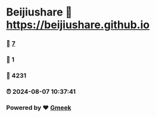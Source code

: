 # Beijiushare :link: https://beijiushare.github.io 
### :page_facing_up: [7](https://beijiushare.github.io/tag.html) 
### :speech_balloon: 1 
### :hibiscus: 4231 
### :alarm_clock: 2024-08-07 10:37:41 
### Powered by :heart: [Gmeek](https://github.com/Meekdai/Gmeek)
